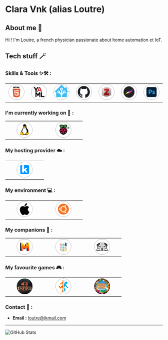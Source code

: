 # Clara Vnk (alias Loutre)

## About me 👀 

Hi ! I'm Loutre, a french physician passionate about home automation et IoT.

## Tech stuff 🪄

### Skills & Tools ✨🛠️ :

 <table style="border: none;">
  <tr>
   <td align="center" width="110">
      <img src="https://github.com/ClaraVnk/ClaraVnk/blob/main/images/HTML.png" width="50" height="50" alt="HTML" />
    </td>
    <td align="center" width="110">
        <img src="https://github.com/ClaraVnk/ClaraVnk/blob/main/images/yaml.png" width="50" height="50" alt="YAML" />
    </td>
    <td align="center" width="110">
        <img src="https://github.com/ClaraVnk/ClaraVnk/blob/main/images/HA.png" width="50" height="50" alt="Home Assistant" />
    </td>
        <td align="center" width="110">
        <img src="https://github.com/ClaraVnk/ClaraVnk/blob/main/images/github.png" width="50" height="50" alt="Github" />
    </td>
    <td align="center" width="110">
        <img src="https://github.com/ClaraVnk/ClaraVnk/blob/main/images/zotero.png" width="50" height="50" alt="Zotero" />
    </td>
    <td align="center" width="110">
        <img src="https://github.com/ClaraVnk/ClaraVnk/blob/main/images/procreate.png" width="50" height="50" alt="Procreate" />
    </td>
    <td align="center" width="110">
        <img src="https://github.com/ClaraVnk/ClaraVnk/blob/main/images/photoshop.png" width="50" height="50" alt="Photoshop" />
    </td>
  </tr>
</table>

### I'm currently working on 🚧 :

 <table>
  <tr border: solid transparent;>
   <td align="center" width="110">
      <img src="https://github.com/ClaraVnk/ClaraVnk/blob/main/images/linux.png" width="50" height="50" alt="Linux" />
    </td>
    <td align="center" width="110">
        <img src="https://github.com/ClaraVnk/ClaraVnk/blob/main/images/rasp.png" width="50" height="50" alt="Raspberry" />
    </td>
  </tr>
</table>

### My hosting provider ☁️ :

 <table>
  <tr border: solid transparent;>
   <td align="center" width="110">
      <img src="https://github.com/ClaraVnk/ClaraVnk/blob/main/images/infomaniak.png" width="50" height="50" alt="Infomaniak" />
    </td>
  </tr>
</table>

### My environment 💻 :

 <table>
  <tr border: solid transparent;>
   <td align="center" width="110">
      <img src="https://github.com/ClaraVnk/ClaraVnk/blob/main/images/apple.png" width="50" height="50" alt="Apple" />
    </td>
    <td align="center" width="110">
        <img src="https://github.com/ClaraVnk/ClaraVnk/blob/main/images/ubuntu.png" width="50" height="50" alt="Ubuntu" />
    </td>
  </tr>
</table>

### My companions 🛟 :

 <table>
  <tr border: solid transparent;>
   <td align="center" width="110">
      <img src="https://github.com/ClaraVnk/ClaraVnk/blob/main/images/mistral-AI.png" width="50" height="50" alt="Mistral AI" />
    </td>
    <td align="center" width="110">
        <img src="https://github.com/ClaraVnk/ClaraVnk/blob/main/images/nabaztag.png" width="50" height="50" alt="Nabaztag" />
    </td>
    <td align="center" width="110">
        <img src="https://github.com/ClaraVnk/ClaraVnk/blob/main/images/sharpei.png" width="50" height="50" alt="Sharpei" />
    </td>
  </tr>
</table>

### My favourite games 🎮 :

 <table>
  <tr border: solid transparent;>
   <td align="center" width="110">
      <img src="https://github.com/ClaraVnk/ClaraVnk/blob/main/images/aOe.png" width="50" height="50" alt="Age of Empire" />
    </td>
    <td align="center" width="110">
        <img src="https://github.com/ClaraVnk/ClaraVnk/blob/main/images/portal.png" width="50" height="50" alt="Portal" />
    </td>
    <td align="center" width="110">
        <img src="https://github.com/ClaraVnk/ClaraVnk/blob/main/images/stardew-valley.png" width="50" height="50" alt="Stardew Valley" />
    </td>
  </tr>
</table>

### Contact 💌 :

- **Email :** loutre@ikmail.com

---

![GitHub Stats](https://github-readme-stats.vercel.app/api?username=claravnk&show_icons=true&theme=radical)